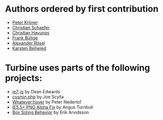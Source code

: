Authors ordered by first contribution
=====================================

  - [Peter Kröner][1]
  - [Christian Schaefer][2]
  - [Christian Hayungs][10]
  - [Frank Bültge][3]
  - [Alexander Rösel][9]
  - [Karsten Bellwied][11]



Turbine uses parts of the following projects:
=============================================

  - [ie7-js][4] by Dean Edwards
  - [cssmin.php][5] by Joe Scylla
  - [Whatever:hover][6] by Peter Nederlof
  - [IE5.5+ PNG Alpha Fix][7] by Angus Turnbull
  - [Box Sizing Behavior][8] by Erik Arvidsson


  [1]: http://www.peterkroener.de
  [2]: http://twitter.com/derSchepp
  [3]: http://bueltge.de
  [4]: http://code.google.com/p/ie7-js/
  [5]: http://code.google.com/p/cssmin/
  [6]: http://www.xs4all.nl/~peterned/
  [7]: http://www.twinhelix.com
  [8]: http://webfx.eae.net/dhtml/boxsizing/boxsizing.html
  [9]: http://twitter.com/traxmaxx
  [10]: http://hayungs.de/
  [11]: http://zierfischkaefig.de/
